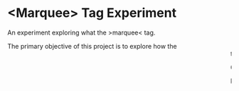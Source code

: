 # &lt;Marquee&gt; Tag Experiment
An experiment exploring what the &gt;marquee&lt; tag.

The primary objective of this project is to explore how the <marquee> tag can be used to build a carousel. Secondarily, the project seeks explore what accessibility features &lt;marquee&gt; lacks, and see if said features can be included using ARIA attributes.

Constraints:
Javascript will not be used to alter the &lt;marquee&gt; tag. All effects and functionality must be created via CSS or native HTML attributes.

Reference Docs:
https://developer.mozilla.org/en-US/docs/Web/HTML/Element/marquee
https://developer.mozilla.org/en-US/docs/Web/Accessibility/ARIA/Roles/marquee_role
